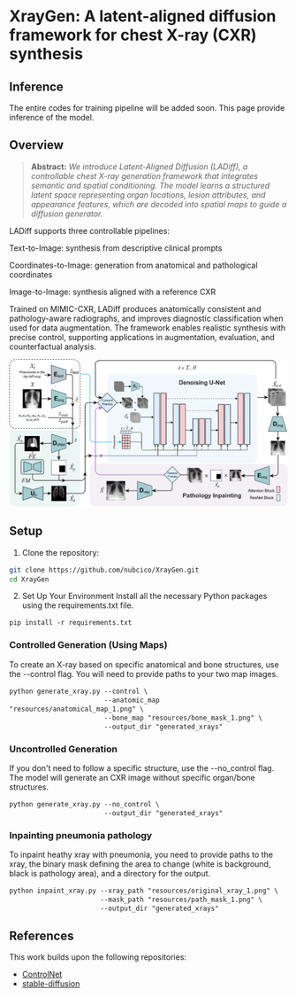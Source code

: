 # XrayGen: A latent-aligned diffusion framework for chest X-ray (CXR) synthesis

## Inference

The entire codes for training pipeline will be added soon. This page provide inference of the model.

## Overview

> **Abstract:** *We introduce Latent-Aligned Diffusion (LADiff), a controllable chest X-ray generation framework that integrates semantic and spatial conditioning. The model learns a structured latent space representing organ locations, lesion attributes, and appearance features, which are decoded into spatial maps to guide a diffusion generator.*  

LADiff supports three controllable pipelines:

Text-to-Image: synthesis from descriptive clinical prompts

Coordinates-to-Image: generation from anatomical and pathological coordinates

Image-to-Image: synthesis aligned with a reference CXR

Trained on MIMIC-CXR, LADiff produces anatomically consistent and pathology-aware radiographs, and improves diagnostic classification when used for data augmentation. The framework enables realistic synthesis with precise control, supporting applications in augmentation, evaluation, and counterfactual analysis.

![main figure](resources/model.png)

## Setup

1. Clone the repository:

```bash
git clone https://github.com/nubcico/XrayGen.git
cd XrayGen
```

2. Set Up Your Environment
Install all the necessary Python packages using the requirements.txt file.

```
pip install -r requirements.txt
```

### Controlled Generation (Using Maps)
To create an X-ray based on specific anatomical and bone structures, use the --control flag. You will need to provide paths to your two map images.

```
python generate_xray.py --control \
                        --anatomic_map "resources/anatomical_map_1.png" \
                        --bone_map "resources/bone_mask_1.png" \
                        --output_dir "generated_xrays"
```

### Uncontrolled Generation
If you don't need to follow a specific structure, use the --no_control flag. The model will generate an CXR image without specific organ/bone structures.

```
python generate_xray.py --no_control \
                        --output_dir "generated_xrays"
```

### Inpainting pneumonia pathology
To inpaint heathy xray with pneumonia, you need to provide paths to the xray, the binary mask defining the area to change (white is background, black is pathology area), and a directory for the output.
```
python inpaint_xray.py --xray_path "resources/original_xray_1.png" \
                       --mask_path "resources/path_mask_1.png" \
                       --output_dir "generated_xrays"
```

## References

This work builds upon the following repositories:

- [ControlNet](https://github.com/lllyasviel/ControlNet)
- [stable-diffusion](https://github.com/CompVis/stable-diffusion/)
